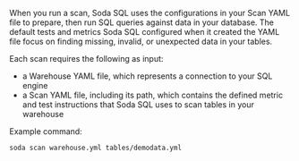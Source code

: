 When you run a scan, Soda SQL uses the configurations in your Scan YAML file to prepare, then run SQL queries against data in your database. The default tests and metrics Soda SQL configured when it created the YAML file focus on finding missing, invalid, or unexpected data in your tables.

Each scan requires the following as input:
- a Warehouse YAML file, which represents a connection to your SQL engine
- a Scan YAML file, including its path, which contains the defined metric and test instructions that Soda SQL uses to scan tables in your warehouse

Example command: 

```shell
soda scan warehouse.yml tables/demodata.yml
```